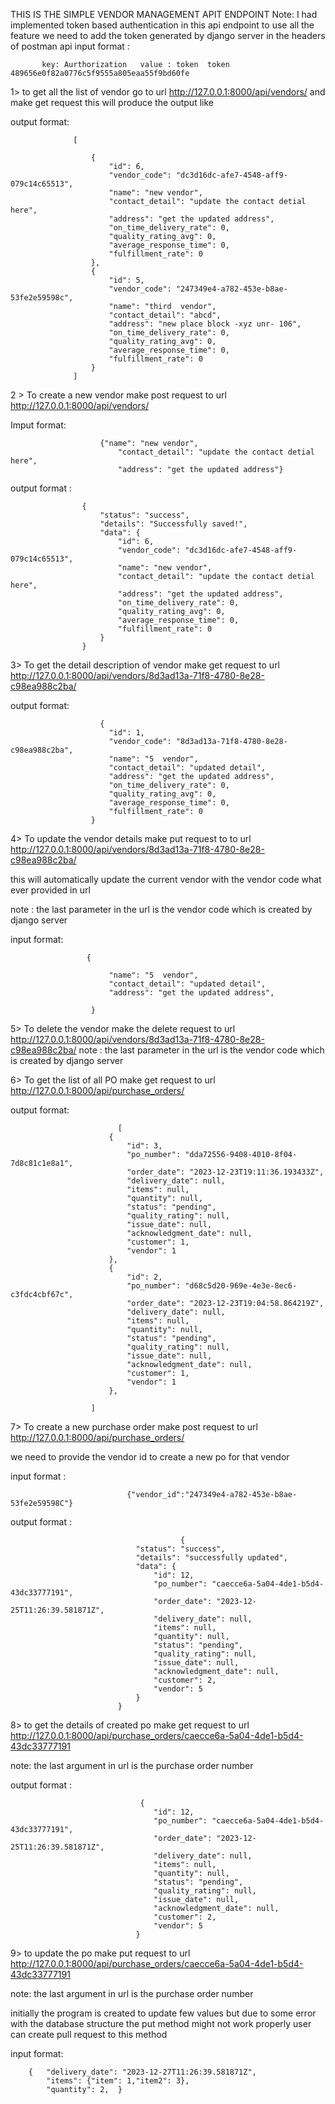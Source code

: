 THIS IS THE SIMPLE VENDOR MANAGEMENT APIT ENDPOINT
Note: I had implemented token based authentication in this api endpoint 
 to use all the feature we need to add the token generated by django server in the headers of postman  api
input format :


           key: Aurthorization   value : token  token 489656e0f82a0776c5f9555a805eaa55f9bd60fe



 1> to get all the list of vendor go to url http://127.0.0.1:8000/api/vendors/ and make get request this will produce the output like

output format:


                  [
                      
                      {
                          "id": 6,
                          "vendor_code": "dc3d16dc-afe7-4548-aff9-079c14c65513",
                          "name": "new vendor",
                          "contact_detail": "update the contact detial here",
                          "address": "get the updated address",
                          "on_time_delivery_rate": 0,
                          "quality_rating_avg": 0,
                          "average_response_time": 0,
                          "fulfillment_rate": 0
                      },
                      {
                          "id": 5,
                          "vendor_code": "247349e4-a782-453e-b8ae-53fe2e59598c",
                          "name": "third  vendor",
                          "contact_detail": "abcd",
                          "address": "new place block -xyz unr- 106",
                          "on_time_delivery_rate": 0,
                          "quality_rating_avg": 0,
                          "average_response_time": 0,
                          "fulfillment_rate": 0
                      }
                  ]
2 > To create a new vendor make post request to url http://127.0.0.1:8000/api/vendors/

  Imput format:  
    
                        {"name": "new vendor",
                            "contact_detail": "update the contact detial here",
                            "address": "get the updated address"}


  output format  :

                    {
                        "status": "success",
                        "details": "Successfully saved!",
                        "data": {
                            "id": 6,
                            "vendor_code": "dc3d16dc-afe7-4548-aff9-079c14c65513",
                            "name": "new vendor",
                            "contact_detail": "update the contact detial here",
                            "address": "get the updated address",
                            "on_time_delivery_rate": 0,
                            "quality_rating_avg": 0,
                            "average_response_time": 0,
                            "fulfillment_rate": 0
                        }
                    }
                                       

3> To get the detail description of vendor make get request to url http://127.0.0.1:8000/api/vendors/8d3ad13a-71f8-4780-8e28-c98ea988c2ba/

  output format:
  
                        {
                          "id": 1,
                          "vendor_code": "8d3ad13a-71f8-4780-8e28-c98ea988c2ba",
                          "name": "5  vendor",
                          "contact_detail": "updated detail",
                          "address": "get the updated address",
                          "on_time_delivery_rate": 0,
                          "quality_rating_avg": 0,
                          "average_response_time": 0,
                          "fulfillment_rate": 0
                      }

4> To update the vendor details make put request to to url http://127.0.0.1:8000/api/vendors/8d3ad13a-71f8-4780-8e28-c98ea988c2ba/

this will automatically  update the current vendor with the vendor code what ever provided in url

note : the last parameter in the url is the vendor code which is created by django server

input format:

                     {
                       
                          "name": "5  vendor",
                          "contact_detail": "updated detail",
                          "address": "get the updated address",
                          
                      }
5> To delete the vendor make the delete request to url http://127.0.0.1:8000/api/vendors/8d3ad13a-71f8-4780-8e28-c98ea988c2ba/
note : the last parameter in the url is the vendor code which is created by django server

6> To get the list of all PO make get request to url http://127.0.0.1:8000/api/purchase_orders/

output format:

                            [
                          {
                              "id": 3,
                              "po_number": "dda72556-9408-4010-8f04-7d8c81c1e8a1",
                              "order_date": "2023-12-23T19:11:36.193433Z",
                              "delivery_date": null,
                              "items": null,
                              "quantity": null,
                              "status": "pending",
                              "quality_rating": null,
                              "issue_date": null,
                              "acknowledgment_date": null,
                              "customer": 1,
                              "vendor": 1
                          },
                          {
                              "id": 2,
                              "po_number": "d68c5d20-969e-4e3e-8ec6-c3fdc4cbf67c",
                              "order_date": "2023-12-23T19:04:58.864219Z",
                              "delivery_date": null,
                              "items": null,
                              "quantity": null,
                              "status": "pending",
                              "quality_rating": null,
                              "issue_date": null,
                              "acknowledgment_date": null,
                              "customer": 1,
                              "vendor": 1
                          },
                         
                      ]


7> To create a new purchase order make post request to url http://127.0.0.1:8000/api/purchase_orders/

we need to provide the vendor id to create a new po for that vendor 

input format  :

                              {"vendor_id":"247349e4-a782-453e-b8ae-53fe2e59598C"}
output format  :

                                          {
                                "status": "success",
                                "details": "successfully updated",
                                "data": {
                                    "id": 12,
                                    "po_number": "caecce6a-5a04-4de1-b5d4-43dc33777191",
                                    "order_date": "2023-12-25T11:26:39.581871Z",
                                    "delivery_date": null,
                                    "items": null,
                                    "quantity": null,
                                    "status": "pending",
                                    "quality_rating": null,
                                    "issue_date": null,
                                    "acknowledgment_date": null,
                                    "customer": 2,
                                    "vendor": 5
                                }
                            }
8> to get the details of created po make get request to url http://127.0.0.1:8000/api/purchase_orders/caecce6a-5a04-4de1-b5d4-43dc33777191

note: the last argument in url is the purchase order number 

output format :


                                 {
                                    "id": 12,
                                    "po_number": "caecce6a-5a04-4de1-b5d4-43dc33777191",
                                    "order_date": "2023-12-25T11:26:39.581871Z",
                                    "delivery_date": null,
                                    "items": null,
                                    "quantity": null,
                                    "status": "pending",
                                    "quality_rating": null,
                                    "issue_date": null,
                                    "acknowledgment_date": null,
                                    "customer": 2,
                                    "vendor": 5
                                }

9> to update the po make put request to url  http://127.0.0.1:8000/api/purchase_orders/caecce6a-5a04-4de1-b5d4-43dc33777191

note: the last argument in url is the purchase order number 

initially the program is created to update few values but due to some error with the database structure the put method might not work properly
user can create pull request to this method


input format:   


        {   "delivery_date": "2023-12-27T11:26:39.581871Z",
            "items": {"item": 1,"item2": 3},
            "quantity": 2,  }


